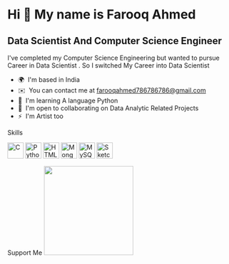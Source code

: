 Hi 👋 My name is Farooq Ahmed
=============================

Data Scientist And Computer Science Engineer
--------------------------------------------

I've completed my Computer Science Engineering but wanted to pursue Career in Data Scientist . So I switched My Career into Data Scientist

*   🌍  I'm based in India
*   ✉️  You can contact me at [farooqahmed786786786@gmail.com](mailto:farooqahmed786786786@gmail.com)
*   🧠  I'm learning A language Python
*   🤝  I'm open to collaborating on Data Analytic Related Projects
*   ⚡  I'm Artist too 
  
Skills<p align="left">
                                <a href="https://docs.microsoft.com/en-us/cpp/?view=msvc-170" target="_blank" rel="noreferrer"><img src="https://raw.githubusercontent.com/danielcranney/readme-generator/main/public/icons/skills/c-colored.svg" width="36" height="36" alt="C" /></a>
                                <a href="https://www.python.org/" target="_blank" rel="noreferrer"><img src="https://raw.githubusercontent.com/danielcranney/readme-generator/main/public/icons/skills/python-colored.svg" width="36" height="36" alt="Python" /></a>
                                <a href="https://developer.mozilla.org/en-US/docs/Glossary/HTML5" target="_blank" rel="noreferrer"><img src="https://raw.githubusercontent.com/danielcranney/readme-generator/main/public/icons/skills/html5-colored.svg" width="36" height="36" alt="HTML5" /></a>
                                <a href="https://www.mongodb.com/" target="_blank" rel="noreferrer"><img src="https://raw.githubusercontent.com/danielcranney/readme-generator/main/public/icons/skills/mongodb-colored.svg" width="36" height="36" alt="MongoDB" /></a>
                                <a href="https://www.mysql.com/" target="_blank" rel="noreferrer"><img src="https://raw.githubusercontent.com/danielcranney/readme-generator/main/public/icons/skills/mysql-colored.svg" width="36" height="36" alt="MySQL" /></a>
                                <a href="https://www.sketch.com/" target="_blank" rel="noreferrer"><img src="https://raw.githubusercontent.com/danielcranney/readme-generator/main/public/icons/skills/sketch-colored.svg" width="36" height="36" alt="Sketch" /></a>
                    </p>
                    
 Support Me
<a href="https://www.buymeacoffee.com/wordsworthvibes"><img src="https://cdn.buymeacoffee.com/buttons/v2/default-yellow.png" width="200" /></a>              
